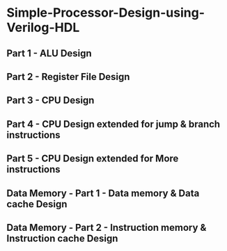 # Simple-Processor-Design-using-Verilog-HDL

## Part 1 - ALU Design
## Part 2 - Register File Design
## Part 3 - CPU Design
## Part 4 - CPU Design extended for jump & branch instructions
## Part 5 - CPU Design extended for More instructions
## Data Memory - Part 1 - Data memory & Data cache Design
## Data Memory - Part 2 - Instruction memory & Instruction cache Design
